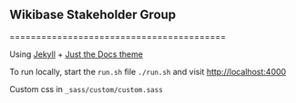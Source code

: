 ## Wikibase Stakeholder Group
=========================================

Using [Jekyll](https://jekyllrb.com/) + [Just the Docs theme](https://pmarsceill.github.io/just-the-docs/)

To run locally, start the `run.sh` file `./run.sh` and visit [http://localhost:4000](http://localhost:4000)

Custom css in `_sass/custom/custom.sass`
